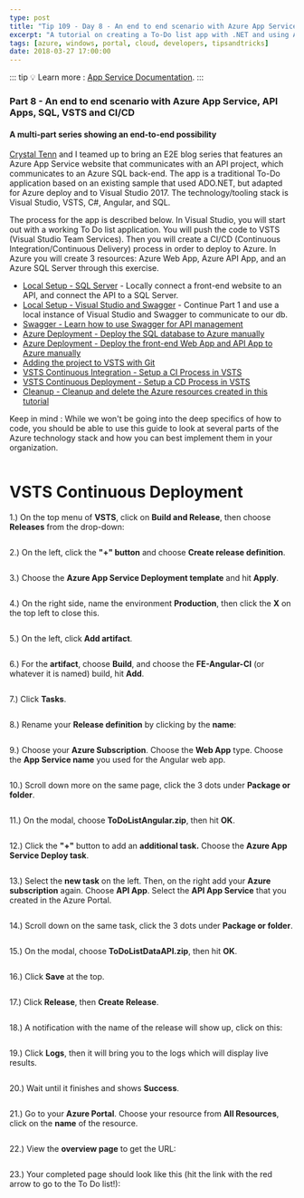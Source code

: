```yaml
---
type: post
title: "Tip 109 - Day 8 - An end to end scenario with Azure App Service, API Apps, SQL, VSTS and CI/CD"
excerpt: "A tutorial on creating a To-Do list app with .NET and using Azure App Service, API Apps, SQL, VSTS and CI/CD"
tags: [azure, windows, portal, cloud, developers, tipsandtricks]
date: 2018-03-27 17:00:00
---
```


::: tip
:bulb: Learn more : [App Service Documentation](https://docs.microsoft.com/azure/app-service?WT.mc_id=docs-azuredevtips-azureappsdev).
:::

### Part 8 - An end to end scenario with Azure App Service, API Apps, SQL, VSTS and CI/CD

#### A multi-part series showing an end-to-end possibility

[Crystal Tenn](https://www.linkedin.com/in/crystal-tenn-6a0b9b67/) and I teamed up to bring an E2E blog series that features an Azure App Service website that communicates with an API project, which communicates to an Azure SQL back-end. The app is a traditional To-Do application based on an existing sample that used ADO.NET, but adapted for Azure deploy and to Visual Studio 2017. The technology/tooling stack is Visual Studio, VSTS, C#, Angular, and SQL. 

The process for the app is described below. In Visual Studio, you will start out with a working To Do list application. You will push the code to VSTS (Visual Studio Team Services). Then you will create a CI/CD (Continuous Integration/Continuous Delivery) process in order to deploy to Azure. In Azure you will create 3 resources: Azure Web App, Azure API App, and an Azure SQL Server through this exercise. 

* [Local Setup - SQL Server](https://microsoft.github.io/AzureTipsAndTricks/blog/tip101.html) - Locally connect a front-end website to an API, and connect the API to a SQL Server. 
* [Local Setup - Visual Studio and Swagger](https://microsoft.github.io/AzureTipsAndTricks/blog/tip102.html) - Continue Part 1 and use a local instance of Visual Studio and Swagger to communicate to our db.
* [Swagger - Learn how to use Swagger for API management](https://microsoft.github.io/AzureTipsAndTricks/blog/tip103.html)
* [Azure Deployment - Deploy the SQL database to Azure manually](https://microsoft.github.io/AzureTipsAndTricks/blog/tip104.html)
* [Azure Deployment - Deploy the front-end Web App and API App to Azure manually](https://microsoft.github.io/AzureTipsAndTricks/blog/tip105.html)
* [Adding the project to VSTS with Git](https://microsoft.github.io/AzureTipsAndTricks/blog/tip107.html) 
* [VSTS Continuous Integration - Setup a CI Process in VSTS](https://microsoft.github.io/AzureTipsAndTricks/blog/tip108.html) 
* [VSTS Continuous Deployment - Setup a CD Process in VSTS](https://microsoft.github.io/AzureTipsAndTricks/blog/tip109.html) 
* [Cleanup - Cleanup and delete the Azure resources created in this tutorial](https://microsoft.github.io/AzureTipsAndTricks/blog/tip110.html)

Keep in mind : While we won't be going into the deep specifics of how to code, you should be able to use this guide to look at several parts of the Azure technology stack and how you can best implement them in your organization. 

<img :src="$withBase('/files/todolist-diagram.png')">

# VSTS Continuous Deployment

1.) On the top menu of **VSTS**, click on **Build and Release**, then choose **Releases** from the drop-down:

<img :src="$withBase('/files/blog7-mc9.jpg')">

2.) On the left, click the **"+" button** and choose **Create release definition**. 

<img :src="$withBase('/files/blog7-mc10.jpg')">

3.) Choose the **Azure App Service Deployment template** and hit **Apply**.

<img :src="$withBase('/files/blog7-mc11a.jpg')">

4.) On the right side, name the environment **Production**, then click the **X** on the top left to close this. 

<img :src="$withBase('/files/blog7-mc12a.jpg')">
 
5.) On the left, click **Add artifact**. 

<img :src="$withBase('/files/blog7-mc12b.jpg')">

6.) For the **artifact**, choose **Build**, and choose the **FE-Angular-CI** (or whatever it is named) build, hit **Add**.

<img :src="$withBase('/files/blog7-mc12c.jpg')">

7.) Click **Tasks**.

<img :src="$withBase('/files/blog7-mc13.jpg')">

8.) Rename your **Release definition** by clicking by the **name**:

<img :src="$withBase('/files/blog7-mc14.jpg')">

9.) Choose your **Azure Subscription**. Choose the **Web App** type.  Choose the **App Service name** you used for the Angular web app. 

<img :src="$withBase('/files/blog7-mc15.jpg')">

10.) Scroll down more on the same page, click the 3 dots under **Package or folder**.

<img :src="$withBase('/files/blog7-mc16.jpg')">

11.) On the modal, choose **ToDoListAngular.zip**, then hit **OK**. 

<img :src="$withBase('/files/blog7-mc17.jpg')">

12.) Click the **"+"** button to add an **additional task.** Choose the **Azure App Service Deploy task**. 

<img :src="$withBase('/files/blog7-mc17a.jpg')">

13.) Select the **new task** on the left. Then, on the right add your **Azure subscription** again. Choose **API App**. Select the **API App Service** that you created in the Azure Portal. 

<img :src="$withBase('/files/blog7-mc18a.jpg')">

14.) Scroll down on the same task, click the 3 dots under **Package or folder**.

<img :src="$withBase('/files/blog7-mc18b.jpg')">

15.)  On the modal, choose **ToDoListDataAPI.zip**, then hit **OK**. 

<img :src="$withBase('/files/blog7-mc18c.jpg')">

16.) Click **Save** at the top. 

<img :src="$withBase('/files/blog7-mc19.jpg')">

17.) Click **Release**, then **Create Release**.

<img :src="$withBase('/files/blog7-mc20.jpg')">

18.) A notification with the name of the release will show up, click on this:

<img :src="$withBase('/files/blog7-mc21.jpg')">

19.) Click **Logs**, then it will bring you to the logs which will display live results. 

<img :src="$withBase('/files/blog7-mc22.jpg')">

20.) Wait until it finishes and shows **Success**.

<img :src="$withBase('/files/blog7-mc23.jpg')">

21.) Go to your **Azure Portal**. Choose your resource from **All Resources**, click on the **name** of the resource.  

<img :src="$withBase('/files/blog7-mc24.jpg')">

22.) View the **overview page** to get the URL:

<img :src="$withBase('/files/blog7-mc25.jpg')">

23.) Your completed page should look like this (hit the link with the red arrow to go to the To Do list!): 

<img :src="$withBase('/files/blog7-mc26.jpg')">
